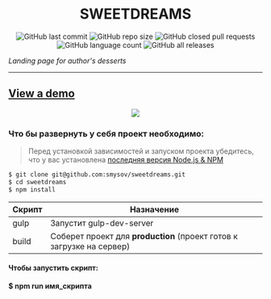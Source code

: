 <h1 align="center">SWEETDREAMS</h1>

<p align="center">

<img alt="GitHub last commit" src="https://img.shields.io/github/last-commit/smysov/sweetdreams?style=plastic">

<img alt="GitHub repo size" src="https://img.shields.io/github/repo-size/smysov/sweetdreams?style=plastic">



<img alt="GitHub closed pull requests" src="https://img.shields.io/github/issues-pr-closed/smysov/sweetdreams?style=plastic">

<img alt="GitHub language count" src="https://img.shields.io/github/languages/count/smysov/sweetdreams?style=plastic">

<img alt="GitHub all releases" src="https://img.shields.io/github/downloads/smysov/sweetdreams/total">
</p>



_Landing page for author's desserts_

---

## [View a demo](https://smysov.github.io/sweetdreams/)

<p align="center">

<img src="https://i.ibb.co/5vWPgYn/bandicam-2021-01-20-05-24-01-899.gif">

</p>

### Что бы развернуть у себя проект необходимо:

> Перед установкой зависимостей и запуском проекта убедитесь, что у вас установлена [последняя версия Node.js & NPM](https://nodejs.org/en/download/current/)
```sh
$ git clone git@github.com:smysov/sweetdreams.git
$ cd sweetdreams
$ npm install
```

| Скрипт | Назначение |
| ------ | ------ |
| gulp | Запустит gulp-dev-server |
| build | Соберет проект для **production** (проект готов к загрузке на сервер) |

#### Чтобы запустить скрипт:
**$ npm run имя_скрипта**


